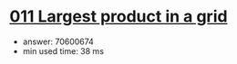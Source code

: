 [011 Largest product in a grid](http://projecteuler.net/problem=11)
========================

- answer: 70600674 
- min used time: 38 ms

